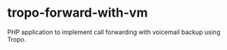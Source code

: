 # tropo-forward-with-vm
PHP application to implement call forwarding with voicemail backup using Tropo.
